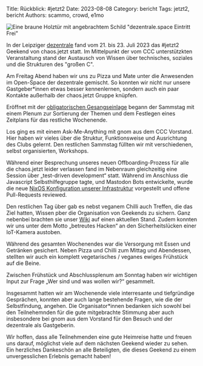 Title: Rückblick: #jetzt2
Date: 2023-08-08
Category: bericht
Tags: jetzt2, bericht
Authors: scammo, crowd, e1mo

![Eine braune Holztür mit angebrachtem Schild "dezentrale.space Eintritt Frei"]({static}/images/dezentrale-tuer/dezentrale-tuer-1920.jpg)

In der Leipziger [dezentrale] fand vom 21. bis 23. Juli 2023 das #jetzt2 Geekend von chaos.jetzt statt. Im Mittelpunkt der vom CCC unterstützkten Veranstaltung stand der Austausch von Wissen über technisches, soziales und die Strukturen des "großen C".

Am Freitag Abend haben wir uns zu Pizza und Mate unter die Anwesenden im Open-Space der dezentrale gemischt. So konnten wir nicht nur unsere Gastgeber\*innen etwas besser kennenlernen, sondern auch ein paar Kontakte außerhalb der chaos.jetzt Gruppe knüpfen.

Eröffnet mit der [obligatorischen Gesangseinlage](plenumslied) begann der Sammstag mit einem Plenum zur Sortierung der Themen und dem Festlegen eines Zeitplans für das restliche Wochenende.

Los ging es mit einem Ask-Me-Anything mit gnom aus dem CCC Vorstand. Hier haben wir vieles über die Struktur, Funktionsweise und Ausrichtung des Clubs gelernt. Den restlichen Sammstag füllten wir mit verschiedenen, selbst organisierten, Workshops.

Während einer Besprechung unseres neuen Offboarding-Prozess für alle die chaos.jetzt leider verlassen fand im Nebenraum gleichzeitig eine Session über „test-driven development“ statt.
Während im Anschluss die Javascript Selbsthilfegruppe tagte, und Mastodon Bots entwickelte, wurde die neue [NixOS Konfiguration unserer Infrastruktur](nixfiles) vorgestellt und offene Pull-Requests reviewed.

Den restlichen Tag über gab es nebst veganem Chilli auch Treffen, die das Ziel hatten, Wissen pber die Organisation von Geekends zu sichern. Ganz nebenbei brachten sie unser [Wiki] auf einen aktuellen Stand.
Zudem konnten wir uns unter dem Motto „betreutes Hacken“ an den Sicherheitslücken einer IoT-Kamera austoben.

Während des gesamten Wochenendes war die Versorgung mit Essen und Getränken gesichert. Neben Pizza und Chilli zum Mittag und Abendessen, stellten wir auch ein komplett vegetarisches / veganes ewiges Frühstück auf die Beine.

Zwischen Frühstück und Abschlussplenum am Sonntag haben wir wichtigen Input zur Frage „Wer sind und was wollen wir?“ gesammelt.

Insgesammt hatten wir am Wochenende viele interresante und tiefgründige Gesprächen, konnten aber auch lange bestehende Fragen, wie die der Selbstfindung, angehen. Die Organisator\*innen bedanken sich sowohl bei den Teilnehemnden für die gute mitgebrachte Stimmung aber auch insbesondere bei gnom aus dem Vorstand für den Besuch und der dezentrale als Gastgeberin.

Wir hoffen, dass alle Teilnehmenden eine gute Heimreise hatte und freuen uns darauf, möglichst viele auf dem nächsten Geekend wieder zu sehen. Ein herzliches Dankeschön an alle Beteiligten, die dieses Geekend zu einem unvergesslichen Erlebnis gemacht haben!

[dezentrale]: https://dezentrale.space/
[plenumslied]: https://www.youtube.com/watch?v=Y3-VTt5CMUM
[nixfiles]: https://github.com/chaos-jetzt/chaos-jetzt-nixfiles
[Wiki]: https://wiki.chaos.jetzt
